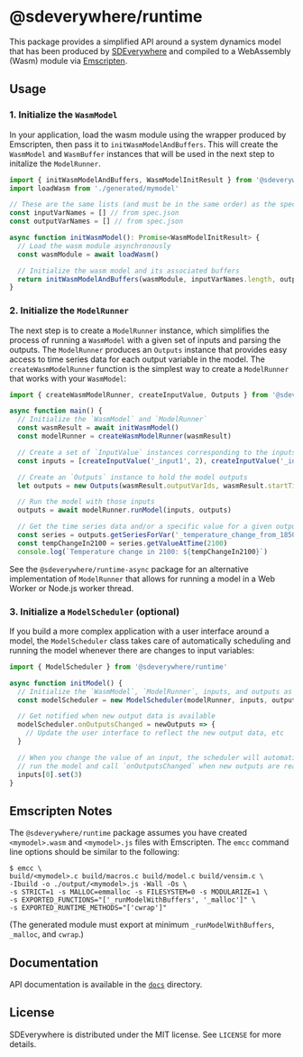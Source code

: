 # @sdeverywhere/runtime

This package provides a simplified API around a system dynamics model that
has been produced by [SDEverywhere](https://github.com/climateinteractive/SDEverywhere)
and compiled to a WebAssembly (Wasm) module via [Emscripten](https://emscripten.org).

## Usage

### 1. Initialize the `WasmModel`

In your application, load the wasm module using the wrapper produced by
Emscripten, then pass it to `initWasmModelAndBuffers`.
This will create the `WasmModel` and `WasmBuffer` instances that will be
used in the next step to initalize the `ModelRunner`.

```ts
import { initWasmModelAndBuffers, WasmModelInitResult } from '@sdeverywhere/runtime'
import loadWasm from './generated/mymodel'

// These are the same lists (and must be in the same order) as the spec file passed to `sde`.
const inputVarNames = [] // from spec.json
const outputVarNames = [] // from spec.json

async function initWasmModel(): Promise<WasmModelInitResult> {
  // Load the wasm module asynchronously
  const wasmModule = await loadWasm()

  // Initialize the wasm model and its associated buffers
  return initWasmModelAndBuffers(wasmModule, inputVarNames.length, outputVarNames, 2000, 2100)
}
```

### 2. Initialize the `ModelRunner`

The next step is to create a `ModelRunner` instance, which simplifies
the process of running a `WasmModel` with a given set of inputs and
parsing the outputs.
The `ModelRunner` produces an `Outputs` instance that provides easy
access to time series data for each output variable in the model.
The `createWasmModelRunner` function is the simplest way to create
a `ModelRunner` that works with your `WasmModel`:

```ts
import { createWasmModelRunner, createInputValue, Outputs } from '@sdeverywhere/runtime'

async function main() {
  // Initialize the `WasmModel` and `ModelRunner`
  const wasmResult = await initWasmModel()
  const modelRunner = createWasmModelRunner(wasmResult)

  // Create a set of `InputValue` instances corresponding to the inputs in the spec.json file
  const inputs = [createInputValue('_input1', 2), createInputValue('_input2', 10)] // etc

  // Create an `Outputs` instance to hold the model outputs
  let outputs = new Outputs(wasmResult.outputVarIds, wasmResult.startTime, wasmResult.endTime)

  // Run the model with those inputs
  outputs = await modelRunner.runModel(inputs, outputs)

  // Get the time series data and/or a specific value for a given output variable
  const series = outputs.getSeriesForVar('_temperature_change_from_1850')
  const tempChangeIn2100 = series.getValueAtTime(2100)
  console.log(`Temperature change in 2100: ${tempChangeIn2100}`)
```

See the `@sdeverywhere/runtime-async` package for an alternative
implementation of `ModelRunner` that allows for running a model in a Web
Worker or Node.js worker thread.

### 3. Initialize a `ModelScheduler` (optional)

If you build a more complex application with a user interface around a
model, the `ModelScheduler` class takes care of automatically scheduling
and running the model whenever there are changes to input variables:

```ts
import { ModelScheduler } from '@sdeverywhere/runtime'

async function initModel() {
  // Initialize the `WasmModel`, `ModelRunner`, inputs, and outputs as above
  const modelScheduler = new ModelScheduler(modelRunner, inputs, outputs)

  // Get notified when new output data is available
  modelScheduler.onOutputsChanged = newOutputs => {
    // Update the user interface to reflect the new output data, etc
  }

  // When you change the value of an input, the scheduler will automatically
  // run the model and call `onOutputsChanged` when new outputs are ready
  inputs[0].set(3)
}
```

## Emscripten Notes

The `@sdeverywhere/runtime` package assumes you have created `<mymodel>.wasm`
and `<mymodel>.js` files with Emscripten.
The `emcc` command line options should be similar to the following:

```
$ emcc \
build/<mymodel>.c build/macros.c build/model.c build/vensim.c \
-Ibuild -o ./output/<mymodel>.js -Wall -Os \
-s STRICT=1 -s MALLOC=emmalloc -s FILESYSTEM=0 -s MODULARIZE=1 \
-s EXPORTED_FUNCTIONS="['_runModelWithBuffers', '_malloc']" \
-s EXPORTED_RUNTIME_METHODS="['cwrap']"
```

(The generated module must export at minimum `_runModelWithBuffers`,
`_malloc`, and `cwrap`.)

## Documentation

API documentation is available in the [`docs`](./docs/index.md) directory.

## License

SDEverywhere is distributed under the MIT license. See `LICENSE` for more details.
